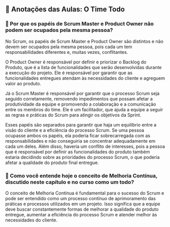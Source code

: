 ## 📝 Anotações das Aulas: O Time Todo

### 🔹 Por que os papéis de Scrum Master e Product Owner não podem ser ocupados pela mesma pessoa?

No Scrum, os papéis de Scrum Master e Product Owner são distintos e não devem ser ocupados pela mesma pessoa, pois cada um tem responsabilidades diferentes e, muitas vezes, conflitantes.

O Product Owner é responsável por definir e priorizar o Backlog do Produto, que é a lista de funcionalidades que serão desenvolvidas durante a execução do projeto. Ele é responsável por garantir que as funcionalidades entregues atendam às necessidades do cliente e agreguem valor ao produto.

Já o Scrum Master é responsável por garantir que o processo Scrum seja seguido corretamente, removendo impedimentos que possam afetar a produtividade da equipe e promovendo a colaboração e a comunicação entre os membros do time. Ele é um facilitador, que ajuda a equipe a seguir as regras e práticas do Scrum para atingir os objetivos da Sprint.

Esses papéis são separados para garantir que haja um equilíbrio entre a visão do cliente e a eficiência do processo Scrum. Se uma pessoa ocupasse ambos os papéis, ela poderia ficar sobrecarregada com as responsabilidades e não conseguiria se concentrar adequadamente em cada um deles. Além disso, haveria um conflito de interesses, pois a pessoa que é responsável por definir as funcionalidades do produto também estaria decidindo sobre as prioridades do processo Scrum, o que poderia afetar a qualidade do produto final entregue.

### 🔹 Como você entende hoje o conceito de Melhoria Contínua, discutido neste capítulo e no curso como um todo?

O conceito de Melhoria Contínua é fundamental para o sucesso do Scrum e pode ser entendido como um processo contínuo de aprimoramento das práticas e processos utilizados em um projeto. Isso significa que a equipe deve buscar constantemente formas de melhorar a qualidade do produto entregue, aumentar a eficiência do processo Scrum e atender melhor às necessidades do cliente.
